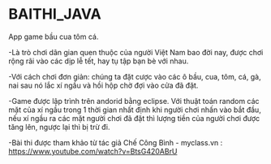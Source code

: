 ﻿# BAITHI_JAVA
App game bầu cua tôm cá.

-Là trò chơi dân gian quen thuộc của người Việt Nam bao đời nay, được chơi rộng rãi vào các dịp lễ tết, hay tụ tập bạn bè với nhau.

-Với cách chơi đơn giản: chúng ta đặt cược vào các ô bầu, cua, tôm, cá, gà, nai sau nó lắc xí ngầu và hồi hộp chờ đợi vào cửa đã đặt.

-Game được lập trình trên andorid bằng eclipse. Với thuật toán random các mặt của xí ngầu trong 1 thời gian nhất định khi người chơi nhấn vào bắt đầu, nếu xí ngầu ra các mặt người chơi đã đặt thì lượng tiền của người chơi được tăng lên, ngược lại thì bị trừ đi.

-Bài thi được tham khảo từ tác giả Chế Công Bình - myclass.vn :
https://www.youtube.com/watch?v=BtsG420ABrU
